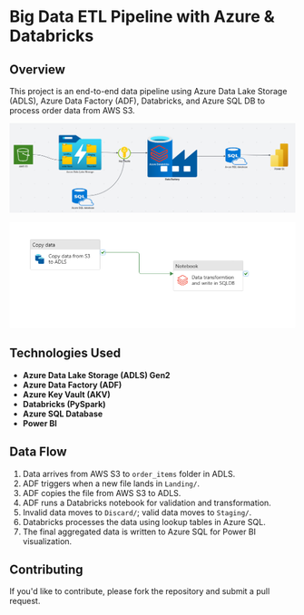 # Big Data ETL Pipeline with Azure & Databricks

## Overview
This project is an end-to-end data pipeline using Azure Data Lake Storage (ADLS), Azure Data Factory (ADF), Databricks, and Azure SQL DB to process order data from AWS S3.

![Data Flow_Architecture](https://github.com/Lovepreet12a/adf-databricks-etl/blob/main/Data%20Flow%20Architecture.png)

![Data Pipeline Flow](https://github.com/Lovepreet12a/adf-databricks-etl/blob/main/pipeline_image.png)


## Technologies Used
- **Azure Data Lake Storage (ADLS) Gen2**
- **Azure Data Factory (ADF)**
- **Azure Key Vault (AKV)**
- **Databricks (PySpark)**
- **Azure SQL Database**
- **Power BI**

## Data Flow
1. Data arrives from AWS S3 to `order_items` folder in ADLS.
2. ADF triggers when a new file lands in `Landing/`.
3. ADF copies the file from AWS S3 to ADLS.
4. ADF runs a Databricks notebook for validation and transformation.
5. Invalid data moves to `Discard/`; valid data moves to `Staging/`.
6. Databricks processes the data using lookup tables in Azure SQL.
7. The final aggregated data is written to Azure SQL for Power BI visualization.


## Contributing
If you'd like to contribute, please fork the repository and submit a pull request.
